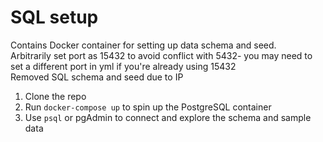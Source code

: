 # SQL setup
Contains Docker container for setting up data schema and seed.  
Arbitrarily set port as 15432 to avoid conflict with 5432- you may need to set a different port in yml if you're already using 15432  
Removed SQL schema and seed due to IP  


1. Clone the repo  
2. Run `docker-compose up` to spin up the PostgreSQL container  
3. Use `psql` or pgAdmin to connect and explore the schema and sample data
